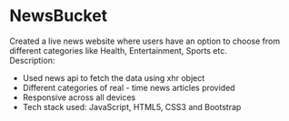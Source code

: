 # NewsBucket
<p> Created a live news website where users have an option to choose from different categories like Health, Entertainment, Sports etc.<br>
Description:
 <ul>
 <li> Used news api to fetch the data using xhr object</li>
 <li> Different categories of real - time news articles provided</li>
  <li>Responsive across all devices </li>
 <li> Tech stack used: JavaScript, HTML5, CSS3 and Bootstrap</li>
 </ul>
